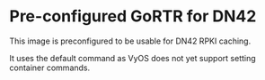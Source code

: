 # Pre-configured GoRTR for DN42

This image is preconfigured to be usable for DN42 RPKI caching.

It uses the default command as VyOS does not yet support setting container commands.